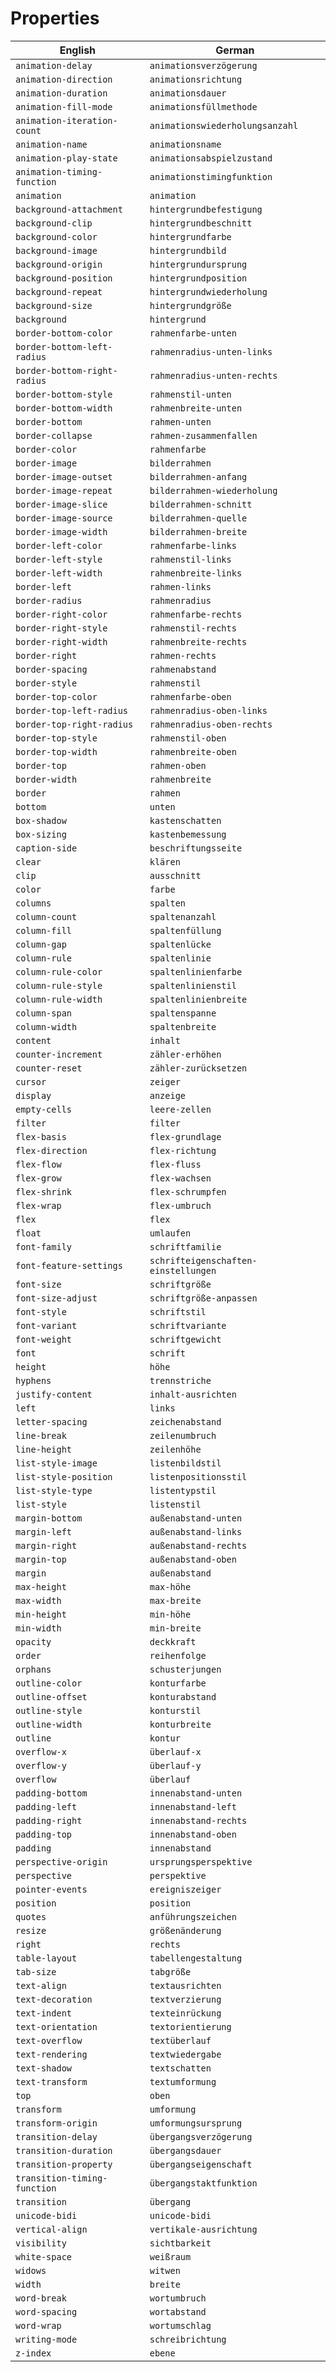 # Properties
| English | German |
| ------ | ------ |
| ` animation-delay ` | `animationsverzögerung` |
| ` animation-direction ` | `animationsrichtung` |
| ` animation-duration ` | `animationsdauer` |
| ` animation-fill-mode ` | `animationsfüllmethode` |
| ` animation-iteration-count ` | `animationswiederholungsanzahl` |
| ` animation-name ` | `animationsname` |
| ` animation-play-state ` | `animationsabspielzustand` |
| ` animation-timing-function ` | `animationstimingfunktion` |
| ` animation ` | `animation` |
| ` background-attachment ` | `hintergrundbefestigung` |
| ` background-clip ` | `hintergrundbeschnitt` |
| ` background-color ` | `hintergrundfarbe` |
| ` background-image ` | `hintergrundbild` |
| ` background-origin ` | `hintergrundursprung` |
| ` background-position ` | `hintergrundposition` |
| ` background-repeat ` | `hintergrundwiederholung` |
| ` background-size ` | `hintergrundgröße` |
| ` background ` | `hintergrund` |
| ` border-bottom-color ` | `rahmenfarbe-unten` |
| ` border-bottom-left-radius ` | `rahmenradius-unten-links` |
| ` border-bottom-right-radius ` | `rahmenradius-unten-rechts` |
| ` border-bottom-style ` | `rahmenstil-unten` |
| ` border-bottom-width ` | `rahmenbreite-unten` |
| ` border-bottom ` | `rahmen-unten` |
| ` border-collapse ` | `rahmen-zusammenfallen` |
| ` border-color ` | `rahmenfarbe` |
| ` border-image ` | `bilderrahmen` |
| ` border-image-outset ` | `bilderrahmen-anfang` |
| ` border-image-repeat ` | `bilderrahmen-wiederholung` |
| ` border-image-slice ` | `bilderrahmen-schnitt` |
| ` border-image-source ` | `bilderrahmen-quelle` |
| ` border-image-width ` | `bilderrahmen-breite` |
| ` border-left-color ` | `rahmenfarbe-links` |
| ` border-left-style ` | `rahmenstil-links` |
| ` border-left-width ` | `rahmenbreite-links` |
| ` border-left ` | `rahmen-links` |
| ` border-radius ` | `rahmenradius` |
| ` border-right-color ` | `rahmenfarbe-rechts` |
| ` border-right-style ` | `rahmenstil-rechts` |
| ` border-right-width ` | `rahmenbreite-rechts` |
| ` border-right ` | `rahmen-rechts` |
| ` border-spacing ` | `rahmenabstand` |
| ` border-style ` | `rahmenstil` |
| ` border-top-color ` | `rahmenfarbe-oben` |
| ` border-top-left-radius ` | `rahmenradius-oben-links` |
| ` border-top-right-radius ` | `rahmenradius-oben-rechts` |
| ` border-top-style ` | `rahmenstil-oben` |
| ` border-top-width ` | `rahmenbreite-oben` |
| ` border-top ` | `rahmen-oben` |
| ` border-width ` | `rahmenbreite` |
| ` border ` | `rahmen` |
| ` bottom ` | `unten` |
| ` box-shadow ` | `kastenschatten` |
| ` box-sizing ` | `kastenbemessung` |
| ` caption-side ` | `beschriftungsseite` |
| ` clear ` | `klären` |
| ` clip ` | `ausschnitt` |
| ` color ` | `farbe` |
| ` columns ` | `spalten` |
| ` column-count ` | `spaltenanzahl` |
| ` column-fill ` | `spaltenfüllung` |
| ` column-gap ` | `spaltenlücke` |
| ` column-rule ` | `spaltenlinie` |
| ` column-rule-color ` | `spaltenlinienfarbe` |
| ` column-rule-style ` | `spaltenlinienstil` |
| ` column-rule-width ` | `spaltenlinienbreite` |
| ` column-span ` | `spaltenspanne` |
| ` column-width ` | `spaltenbreite` |
| ` content ` | `inhalt` |
| ` counter-increment ` | `zähler-erhöhen` |
| ` counter-reset ` | `zähler-zurücksetzen` |
| ` cursor ` | `zeiger` |
| ` display ` | `anzeige` |
| ` empty-cells ` | `leere-zellen` |
| ` filter ` | `filter` |
| ` flex-basis ` | `flex-grundlage` |
| ` flex-direction ` | `flex-richtung` |
| ` flex-flow ` | `flex-fluss` |
| ` flex-grow ` | `flex-wachsen` |
| ` flex-shrink ` | `flex-schrumpfen` |
| ` flex-wrap ` | `flex-umbruch` |
| ` flex ` | `flex` |
| ` float ` | `umlaufen` |
| ` font-family ` | `schriftfamilie` |
| ` font-feature-settings ` | `schrifteigenschaften-einstellungen` |
| ` font-size ` | `schriftgröße` |
| ` font-size-adjust ` | `schriftgröße-anpassen` |
| ` font-style ` | `schriftstil` |
| ` font-variant ` | `schriftvariante` |
| ` font-weight ` | `schriftgewicht` |
| ` font ` | `schrift` |
| ` height ` | `höhe` |
| ` hyphens ` | `trennstriche` |
| ` justify-content ` | `inhalt-ausrichten` |
| ` left ` | `links` |
| ` letter-spacing ` | `zeichenabstand` |
| ` line-break ` | `zeilenumbruch` |
| ` line-height ` | `zeilenhöhe` |
| ` list-style-image ` | `listenbildstil` |
| ` list-style-position ` | `listenpositionsstil` |
| ` list-style-type ` | `listentypstil` |
| ` list-style ` | `listenstil` |
| ` margin-bottom ` | `außenabstand-unten` |
| ` margin-left ` | `außenabstand-links` |
| ` margin-right ` | `außenabstand-rechts` |
| ` margin-top ` | `außenabstand-oben` |
| ` margin ` | `außenabstand` |
| ` max-height ` | `max-höhe` |
| ` max-width ` | `max-breite` |
| ` min-height ` | `min-höhe` |
| ` min-width ` | `min-breite` |
| ` opacity ` | `deckkraft` |
| ` order ` | `reihenfolge` |
| ` orphans ` | `schusterjungen` |
| ` outline-color ` | `konturfarbe` |
| ` outline-offset ` | `konturabstand` |
| ` outline-style ` | `konturstil` |
| ` outline-width ` | `konturbreite` |
| ` outline ` | `kontur` |
| ` overflow-x ` | `überlauf-x` |
| ` overflow-y ` | `überlauf-y` |
| ` overflow ` | `überlauf` |
| ` padding-bottom ` | `innenabstand-unten` |
| ` padding-left ` | `innenabstand-left` |
| ` padding-right ` | `innenabstand-rechts` |
| ` padding-top ` | `innenabstand-oben` |
| ` padding ` | `innenabstand` |
| ` perspective-origin ` | `ursprungsperspektive` |
| ` perspective ` | `perspektive` |
| ` pointer-events ` | `ereigniszeiger` |
| ` position ` | `position` |
| ` quotes ` | `anführungszeichen` |
| ` resize ` | `größenänderung` |
| ` right ` | `rechts` |
| ` table-layout ` | `tabellengestaltung` |
| ` tab-size ` | `tabgröße` |
| ` text-align ` | `textausrichten` |
| ` text-decoration ` | `textverzierung` |
| ` text-indent ` | `texteinrückung` |
| ` text-orientation ` | `textorientierung` |
| ` text-overflow ` | `textüberlauf` |
| ` text-rendering ` | `textwiedergabe` |
| ` text-shadow ` | `textschatten` |
| ` text-transform ` | `textumformung` |
| ` top ` | `oben` |
| ` transform ` | `umformung` |
| ` transform-origin ` | `umformungsursprung` |
| ` transition-delay ` | `übergangsverzögerung` |
| ` transition-duration ` | `übergangsdauer` |
| ` transition-property ` | `übergangseigenschaft` |
| ` transition-timing-function ` | `übergangstaktfunktion` |
| ` transition ` | `übergang` |
| ` unicode-bidi ` | `unicode-bidi` |
| ` vertical-align ` | `vertikale-ausrichtung` |
| ` visibility ` | `sichtbarkeit` |
| ` white-space ` | `weißraum` |
| ` widows ` | `witwen` |
| ` width ` | `breite` |
| ` word-break ` | `wortumbruch` |
| ` word-spacing ` | `wortabstand` |
| ` word-wrap ` | `wortumschlag` |
| ` writing-mode ` | `schreibrichtung` |
| ` z-index ` | `ebene` |